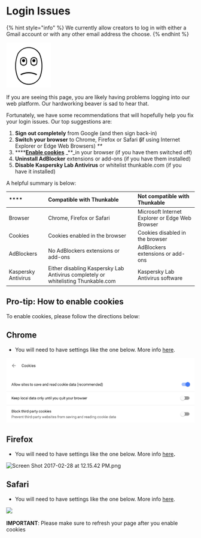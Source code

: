 # Login Issues

{% hint style="info" %}
We currently allow creators to log in with either a Gmail account or with any other email address the choose.
{% endhint %}

![](.gitbook/assets/webp.net-resizeimage-22.png)

If you are seeing this page, you are likely having problems logging into our web platform. Our hardworking beaver is sad to hear that.

Fortunately, we have some recommendations that will hopefully help you fix your login issues. Our top suggestions are:

1. **Sign out completely** from Google \(and then sign back-in\)
2. **Switch your browser** to Chrome, Firefox or Safari **\(i**f using Internet Explorer or Edge Web Browsers\) _\*\*_
3. \*\*\*\*[**Enable cookies**](login-issues.md#how-to-enable-cookies) _\*\*_in your browser \(if you have them switched off\)
4. **Uninstall AdBlocker** extensions or add-ons \(if you have them installed\)
5. **Disable Kaspersky Lab Antivirus** or whitelist thunkable.com \(if you have it installed\)

A helpful summary is below:

| \*\*\*\* | **Compatible with Thunkable** | **Not compatible with Thunkable** |
| :--- | :--- | :--- |
| Browser | Chrome, Firefox or Safari | Microsoft Internet Explorer or Edge Web Browser |
| Cookies | Cookies enabled in the browser | Cookies disabled in the browser |
| AdBlockers | No AdBlockers extensions or add-ons | AdBlockers extensions or add-ons |
| Kaspersky Antivirus | Either disabling Kaspersky Lab Antivirus completely or whitelisting Thunkable.com | Kaspersky Lab Antivirus software |

## Pro-tip: How to enable cookies

To enable cookies, please follow the directions below:

## **Chrome**

* You will need to have settings like the one below.  More info [here](https://support.google.com/accounts/answer/61416?hl=en).

![](.gitbook/assets/login-issues-fig-4%20%281%29.png)

## **Firefox**

* You will need to have settings like the one below.  More info [here](https://support.mozilla.org/en-US/kb/enable-and-disable-cookies-website-preferences)**.**

![Screen Shot 2017-02-28 at 12.15.42 PM.png](https://lh5.googleusercontent.com/R2hWEd4litqU6PsCiCcO-ncSydqWPCeYkJAS1qNmCe80rifmnB_6vp7G1MKqkc_Ll518QTXSRi6NNZEkOd-_jkVNip3-kSMKsRyt_Q1kFT5TqrrwsoucfhdoNowFMWx0f74z1hhA)

## **Safari**

* You will need to have settings like the one below. More info [here](https://support.apple.com/kb/ph21411?locale=en_US).

![](https://lh4.googleusercontent.com/wFfLLTBcmkBEsmEqhgrZ_xGB-cJZDXO-PMeLmlM8SBTvKkqZercDpebnck1sM-48z_EzCWQV8zT5sdZiNeJWLWp4yWMYt7TcsY8F6119dk9yzFeHWP4IXiFDt50ksV0_LLShCbh6)

**IMPORTANT**: Please make sure to refresh your page after you enable cookies

